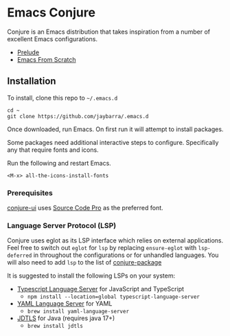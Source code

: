 # Emacs Conjure

Conjure is an Emacs distribution that takes inspiration from a number of excellent
Emacs configurations. 


+ [Prelude](https://raw.githubusercontent.com/bbatsov/prelude)
+ [Emacs From Scratch](https://github.com/daviwil/emacs-from-scratch)

## Installation

To install, clone this repo to `~/.emacs.d`

	cd ~
	git clone https://github.com/jaybarra/.emacs.d

Once downloaded, run Emacs. On first run it will attempt to install packages.

Some packages need additional interactive steps to configure. Specifically
any that require fonts and icons.

Run the following and restart Emacs.
	
    <M-x> all-the-icons-install-fonts
    
### Prerequisites

[conjure-ui](./core/conjure-ui.el) uses [Source Code Pro](https://fonts.google.com/specimen/Source+Code+Pro) as the preferred font.

### Language Server Protocol (LSP)

Conjure uses eglot as its LSP interface which relies on external applications.
Feel free to switch out `eglot` for `lsp` by replacing `ensure-eglot` with `lsp-deferred` in throughout the configurations or for unhandled languages. You will also need to add `lsp` to the list of [conjure-package](./core/conjure-packages.el)

It is suggested to install the following LSPs on your system:

* [Typescript Language Server](https://github.com/typescript-language-server/typescript-language-server) for JavaScript and TypeScript
  * `npm install --location=global typescript-language-server`
* [YAML Language Server](https://github.com/redhat-developer/yaml-language-server) for YAML
  * `brew install yaml-language-server`
* [JDTLS](https://github.com/eclipse/eclipse.jdt.ls) for Java (requires java 17+)
  * `brew install jdtls`
